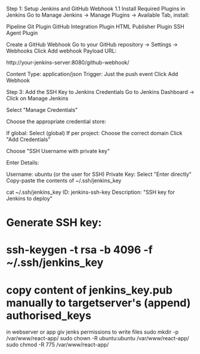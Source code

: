 Step 1: Setup Jenkins and GitHub Webhook
1.1 Install Required Plugins in Jenkins
Go to Manage Jenkins → Manage Plugins → Available Tab, install:

Pipeline
Git Plugin
GitHub Integration Plugin
HTML Publisher Plugin
SSH Agent Plugin


Create a GitHub Webhook
Go to your GitHub repository → Settings → Webhooks
Click Add webhook
Payload URL:

http://your-jenkins-server:8080/github-webhook/


Content Type: application/json
Trigger: Just the push event
Click Add Webhook

Step 3: Add the SSH Key to Jenkins Credentials
Go to Jenkins Dashboard → Click on Manage Jenkins

Select "Manage Credentials"

Choose the appropriate credential store:

If global: Select (global)
If per project: Choose the correct domain
Click "Add Credentials"

Choose "SSH Username with private key"

Enter Details:

Username: ubuntu (or the user for SSH)
Private Key:
Select "Enter directly"
Copy-paste the contents of ~/.ssh/jenkins_key

cat ~/.ssh/jenkins_key
ID: jenkins-ssh-key
Description: "SSH key for Jenkins to deploy"

# Generate SSH key:
# ssh-keygen -t rsa -b 4096 -f ~/.ssh/jenkins_key
# copy content of jenkins_key.pub manually to targetserver's (append) authorised_keys

in webserver or app giv jenks permissions to write files
sudo mkdir -p /var/www/react-app/
sudo chown -R ubuntu:ubuntu /var/www/react-app/
sudo chmod -R 775 /var/www/react-app/
